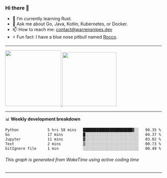 ### Hi there 👋

- 🌱 I’m currently learning Rust.
- 💬 Ask me about Go, Java, Kotlin, Kubernetes, or Docker.
- 📫 How to reach me: contact@warrensnipes.dev
- ⚡ Fun fact: I have a blue nose pitbull named [Rocco](https://i.imgur.com/iLsSCKu.jpg).

-------


<a href="https://github.com/LockedThread/LockedThread">
  <img height="180em" src="https://github-readme-stats.vercel.app/api?username=LockedThread&theme=transparent&bg_color=00000000&show_icons=true&count_private=true" />
  <img height="174em" src="https://github-readme-stats.vercel.app/api/top-langs?username=LockedThread&theme=transparent&layout=compact&hide_progress=true&bg_color=00000000" />
  </a>

-------

📊 **Weekly development breakdown**
<!--START_SECTION:waka-->

```txt
Python             5 hrs 58 mins   ██████████████████████▓░░   90.35 %
Go                 17 mins         █░░░░░░░░░░░░░░░░░░░░░░░░   04.37 %
Jupyter            11 mins         ▓░░░░░░░░░░░░░░░░░░░░░░░░   03.02 %
Text               2 mins          ▒░░░░░░░░░░░░░░░░░░░░░░░░   00.73 %
GitIgnore file     1 min           ░░░░░░░░░░░░░░░░░░░░░░░░░   00.49 %
```

<!--END_SECTION:waka-->
###### *This graph is generated from WakeTime using active coding time*
-------
